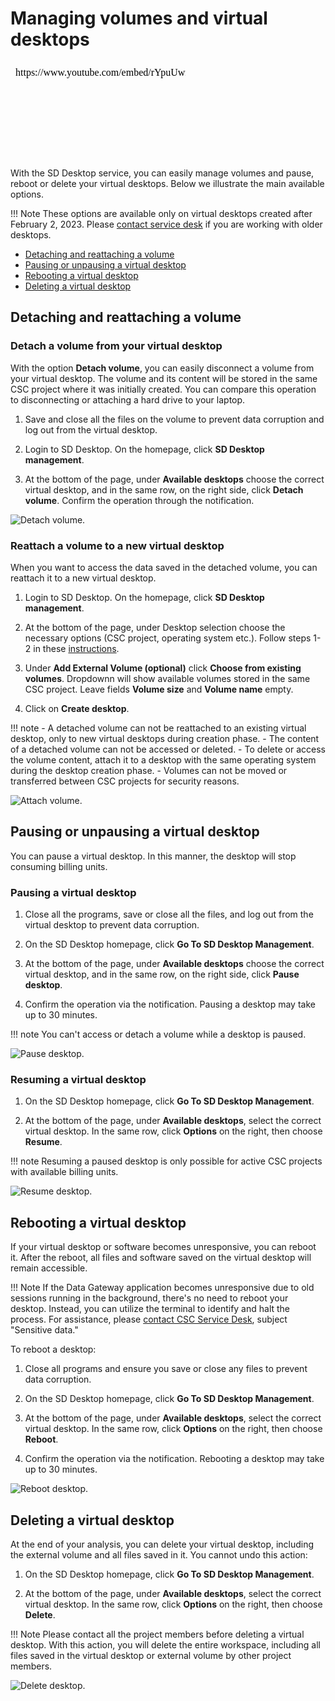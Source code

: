 # Managing volumes and virtual desktops

<iframe width="280" height="155" srcdoc="https://www.youtube.com/embed/rYpuUwm8LhQ" title="Manage virtual desktops in the SD Desktop service" frameborder="0" allow="accelerometer; autoplay; clipboard-write; encrypted-media; gyroscope; picture-in-picture; web-share" referrerpolicy="strict-origin-when-cross-origin" allowfullscreen></iframe>

With the SD Desktop service, you can easily manage volumes and pause, reboot or delete your virtual desktops. Below we illustrate the main available options. 

!!! Note
    These options are available only on virtual desktops created after February 2, 2023. Please [contact service desk](../../support/contact.md) if you are working with older desktops. 

* [Detaching and reattaching a volume](#detaching-and-reattaching-a-volume)
* [Pausing or unpausing a virtual desktop](#pausing-or-unpausing-a-virtual-desktop)
* [Rebooting a virtual desktop](#rebooting-a-virtual-desktop)
* [Deleting a virtual desktop](#deleting-a-virtual-desktop)

## Detaching and reattaching a volume 

### Detach a volume from your virtual desktop

With the option **Detach volume**, you can easily disconnect a volume from your virtual desktop. The volume and its content will be stored in the same CSC project where it was initially created. You can compare this operation to disconnecting or attaching a hard drive to your laptop. 

1. Save and close all the files on the volume to prevent data corruption and log out from the virtual desktop.

2. Login to SD Desktop. On the homepage, click **SD Desktop management**.

3. At the bottom of the page, under **Available desktops** choose the correct virtual desktop, and in the same row, on the right side, click **Detach volume**.
Confirm the operation through the notification.

![Detach volume.](https://a3s.fi/docs-files/sensitive-data/SD_Desktop/Detach_volume.png)

### Reattach a volume to a new virtual desktop

When you want to access the data saved in the detached volume, you can reattach it to a new virtual desktop.

1. Login to SD Desktop. On the homepage, click **SD Desktop management**.

2. At the bottom of the page, under Desktop selection choose the necessary options (CSC project, operating system etc.). Follow steps 1-2 in these [instructions](./sd-desktop-create.md).

3. Under **Add External Volume (optional)** click **Choose from existing volumes**. Dropdownn will show available volumes stored in the same CSC project. Leave fields **Volume size** and **Volume name** empty. 

4. Click on **Create desktop**.


!!! note
    - A detached volume can not be reattached to an existing virtual desktop, only to new virtual desktops during creation phase. 
    - The content of a detached volume can not be accessed or deleted.
    - To delete or access the volume content, attach it to a desktop with the same operating system during the desktop creation phase. 
    - Volumes can not be moved or transferred between CSC projects for security reasons.

![Attach volume.](https://a3s.fi/docs-files/sensitive-data/SD_Desktop/Attach_volume.png)


## Pausing or unpausing a virtual desktop

You can pause a virtual desktop. In this manner, the desktop will stop consuming billing units. 

### Pausing a virtual desktop

1. Close all the programs, save or close all the files, and log out from the virtual desktop to prevent data corruption. 

2. On the SD Desktop homepage, click **Go To SD Desktop Management**.

3. At the bottom of the page, under **Available desktops** choose the correct virtual desktop, and in the same row, on the right side, click **Pause desktop**. 

4. Confirm the operation via the notification. Pausing a desktop may take up to 30 minutes.

!!! note
    You can't access or detach a volume while a desktop is paused.

![Pause desktop.](https://a3s.fi/docs-files/sensitive-data/SD_Desktop/Pause_desktop.png)

### Resuming a virtual desktop

1. On the SD Desktop homepage, click **Go To SD Desktop Management**.

2. At the bottom of the page, under **Available desktops**, select the correct virtual desktop. In the same row, click **Options** on the right, then choose **Resume**.

!!! note
    Resuming a paused desktop is only possible for active CSC projects with available billing units. 

![Resume desktop.](https://a3s.fi/docs-files/sensitive-data/SD_Desktop/Resume_desktop.png)


## Rebooting a virtual desktop

If your virtual desktop or software becomes unresponsive, you can reboot it. After the reboot, all files and software saved on the virtual desktop will remain accessible.

!!! Note
    If the Data Gateway application becomes unresponsive due to old sessions running in the background, there's no need to reboot your desktop. Instead, you can utilize the terminal to identify and halt the process. For assistance, please [contact CSC Service Desk](../../support/contact.md), subject "Sensitive data."

To reboot a desktop:

1. Close all programs and ensure you save or close any files to prevent data corruption.
    
2. On the SD Desktop homepage, click **Go To SD Desktop Management**.
    
3. At the bottom of the page, under **Available desktops**, select the correct virtual desktop. In the same row, click **Options** on the right, then choose **Reboot**.
    
4. Confirm the operation via the notification. Rebooting a desktop may take up to 30 minutes.

![Reboot desktop.](https://a3s.fi/docs-files/sensitive-data/SD_Desktop/Reboot_desktop.png)

## Deleting a virtual desktop

At the end of your analysis, you can delete your virtual desktop, including the external volume and all files saved in it. You cannot undo this action:

1. On the SD Desktop homepage, click **Go To SD Desktop Management**.

2. At the bottom of the page, under **Available desktops**, select the correct virtual desktop. In the same row, click **Options** on the right, then choose **Delete**.

!!! Note
    Please contact all the project members before deleting a virtual desktop. With this action, you will delete the entire workspace, including all files saved in the virtual desktop or external volume by other project members. 

![Delete desktop.](https://a3s.fi/docs-files/sensitive-data/SD_Desktop/Delete_desktop.png)
